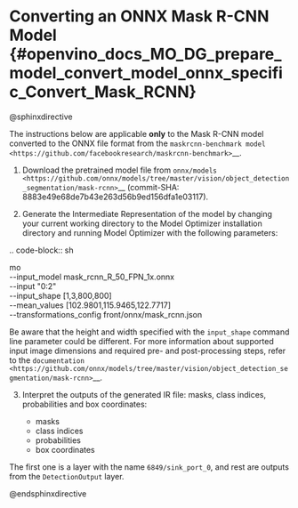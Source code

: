 # Converting an ONNX Mask R-CNN Model {#openvino_docs_MO_DG_prepare_model_convert_model_onnx_specific_Convert_Mask_RCNN}

@sphinxdirective

The instructions below are applicable **only** to the Mask R-CNN model converted to the ONNX file format from the `maskrcnn-benchmark model <https://github.com/facebookresearch/maskrcnn-benchmark>`__.

1. Download the pretrained model file from `onnx/models <https://github.com/onnx/models/tree/master/vision/object_detection_segmentation/mask-rcnn>`__ (commit-SHA: 8883e49e68de7b43e263d56b9ed156dfa1e03117).

2. Generate the Intermediate Representation of the model by changing your current working directory to the Model Optimizer installation directory and running Model Optimizer with the following parameters:

.. code-block:: sh

   mo \
   --input_model mask_rcnn_R_50_FPN_1x.onnx \
   --input "0:2" \
   --input_shape [1,3,800,800] \
   --mean_values [102.9801,115.9465,122.7717] \
   --transformations_config front/onnx/mask_rcnn.json


Be aware that the height and width specified with the ``input_shape`` command line parameter could be different. For more information about supported input image dimensions and required pre- and post-processing steps, refer to the `documentation <https://github.com/onnx/models/tree/master/vision/object_detection_segmentation/mask-rcnn>`__.

3. Interpret the outputs of the generated IR file: masks, class indices, probabilities and box coordinates:

   * masks
   * class indices
   * probabilities
   * box coordinates 

The first one is a layer with the name ``6849/sink_port_0``, and rest are outputs from the ``DetectionOutput`` layer.

@endsphinxdirective
